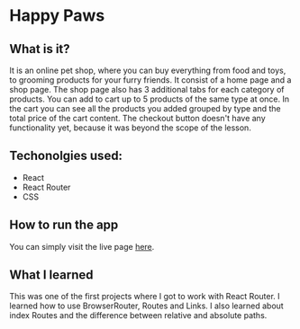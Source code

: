 # Happy Paws
## What is it?
It is an online pet shop, where you can buy everything from food and toys, to grooming products for your furry friends. It consist of a home page and a shop page. The shop page also has 3 additional tabs for each category of products. You can add to cart up to 5 products of the same type at once. In the cart you can see all the products you added grouped by type and the total price of the cart content. The checkout button doesn't have any functionality yet, because it was beyond the scope of the lesson.

## Techonolgies used:
* React
* React Router
* CSS

## How to run the app
You can simply visit the live page [here](https://anabargau.github.io/shopping-cart/).
## What I learned
This was one of the first projects where I got to work with React Router. I learned how to use BrowserRouter, Routes and Links. I also learned about index Routes and the difference between relative and absolute paths.
